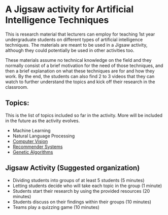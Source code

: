 # A Jigsaw activity for Artificial Intelligence Techniques
This is research material that lecturers can employ for teaching 1st year undergraduate students on different types of artificial intelligence techniques. The materials are meant to be used in a Jigsaw activity, although they could potentially be used in other activities too.

These materials assume no technical knowledge on the field and they normally consist of a brief motivation for the need of those techniques, and then a brief explanation on what these techniques are for and how they work. By the end, the students can also find 2 to 3 videos that they can watch to further understand the topics and kick off their research in the classroom.

## Topics:
This is the list of topics included so far in the activity. More will be included in the future as the activity evolves.
- Machine Learning
- Natural Language Processing
- [Computer Vision](http://vicsana1.github.io/AIJigsaw/computer_vision/)
- [Recommender Systems](http://vicsana1.github.io/AIJigsaw/recommender_systems/)
- [Genetic Algorithms](http://vicsana1.github.io/AIJigsaw/genetic_algorithms/)

## Jigsaw Activity (Suggested organization)
- Dividing students into groups of at least 5 students (5 minutes)
- Letting students decide who will take each topic in the group (1 minute)
- Students start their research by using the provided resources (20 minutes)
- Students discuss on their findings within their groups (10 minutes)
- Teams play a quizzing game (10 minutes)
